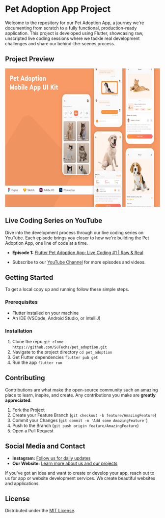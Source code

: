 # Pet Adoption App Project

Welcome to the repository for our Pet Adoption App, a journey we're documenting from scratch to a fully functional, production-ready application. This project is developed using Flutter, showcasing raw, unscripted live coding sessions where we tackle real development challenges and share our behind-the-scenes process.

## Project Preview

<img src="./preview.png" width="800" height="450" alt="Project Preview">

## Live Coding Series on YouTube

Dive into the development process through our live coding series on YouTube. Each episode brings you closer to how we're building the Pet Adoption App, one line of code at a time.

- **Episode 1:** [Flutter Pet Adoption App: Live Coding #1 | Raw & Real](https://youtu.be/wvPf79lRgwg?si=ASis65g9kftA_mzT)

- Subscribe to our [YouTube Channel](https://www.youtube.com/@sutechsdev) for more episodes and videos.

## Getting Started

To get a local copy up and running follow these simple steps.

### Prerequisites

- Flutter installed on your machine
- An IDE (VSCode, Android Studio, or IntelliJ)

### Installation

1. Clone the repo
`git clone https://github.com/SuTechs/pet_adoption.git`
2. Navigate to the project directory
`cd pet_adoption`
3. Get Flutter dependencies
`flutter pub get`
4. Run the app
`flutter run`


## Contributing

Contributions are what make the open-source community such an amazing place to learn, inspire, and create. Any contributions you make are **greatly appreciated**.

1. Fork the Project
2. Create your Feature Branch (`git checkout -b feature/AmazingFeature`)
3. Commit your Changes (`git commit -m 'Add some AmazingFeature'`)
4. Push to the Branch (`git push origin feature/AmazingFeature`)
5. Open a Pull Request

## Social Media and Contact

- **Instagram:** [Follow us for daily updates](https://instagram.com/sutechs.in)
- **Our Website:** [Learn more about us and our projects](https://sutechs.in)

If you've got an idea and want to create or develop your app, reach out to us for app or website development services. We create beautiful websites and applications.

## License

Distributed under the [MIT License](LICENSE).

